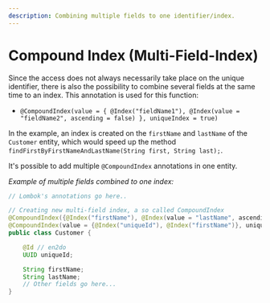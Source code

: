 ```yaml
---
description: Combining multiple fields to one identifier/index.
---
```


# Compound Index (Multi-Field-Index)

Since the access does not always necessarily take place on the unique identifier, there is also the possibility to combine several fields at the same time to an index. This annotation is used for this function:

* `@CompoundIndex(value = { @Index("fieldName1"), @Index(value = "fieldName2", ascending = false) }, uniqueIndex = true)`

In the example, an index is created on the `firstName` and `lastName` of the `Customer` entity, which would speed up the method `findFirstByFirstNameAndLastName(String first, String last);`.

It's possible to add multiple `@CompoundIndex` annotations in one entity.

_Example of multiple fields combined to one index:_

```java
// Lombok's annotations go here..

// Creating new multi-field index, a so called CompoundIndex
@CompoundIndex({@Index("firstName"), @Index(value = "lastName", ascending = false)}) // en2do
@CompoundIndex(value = {@Index("uniqueId"), @Index("firstName")}, uniqueIndex = true) // en2do
public class Customer {

    @Id // en2do
    UUID uniqueId;

    String firstName;
    String lastName;
    // Other fields go here...
}
```
